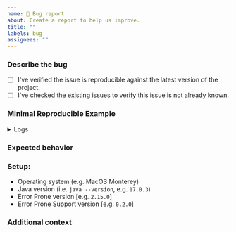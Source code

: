```yaml
---
name: 🐛 Bug report
about: Create a report to help us improve.
title: ""
labels: bug
assignees: ""
---
```


### Describe the bug

<!--A clear and concise description of what the bug or issue is. -->

- [ ] I've verified the issue is reproducible against the latest version of the
      project.
- [ ] I've checked the existing issues to verify this issue is not already
      known.

### Minimal Reproducible Example

<!--A clear and concise description of what happened.
Please include steps on how to reproduce the issue. -->

<details>
<summary>Logs</summary>

```shell
your logs here
```

</details>

### Expected behavior

<!--A clear and concise description of what you expected to happen. -->

### Setup:

<!-- Please complete the following information: -->

- Operating system (e.g. MacOS Monterey)
- Java version (i.e. `java --version`, e.g. `17.0.3`)
- Error Prone version [e.g. `2.15.0`]
- Error Prone Support version [e.g. `0.2.0`]

### Additional context

<!--Provide any other context about the problem here.-->

